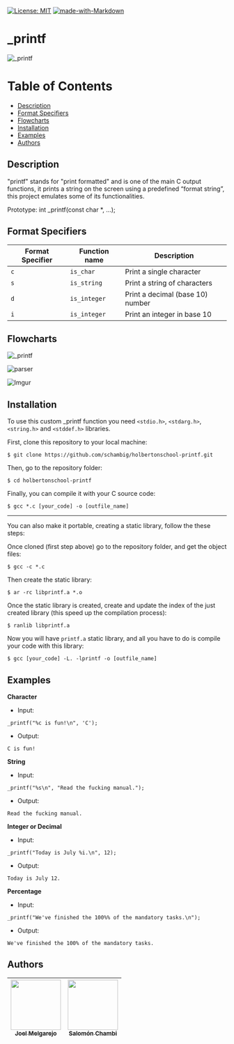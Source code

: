 [![License: MIT](https://img.shields.io/badge/License-MIT-yellow.svg)](https://opensource.org/licenses/MIT)
[![made-with-Markdown](https://img.shields.io/badge/Made%20with-Markdown-1f425f.svg)](http://commonmark.org)

# _printf

![_printf](https://i.imgur.com/QRigUKw.jpg)

# Table of Contents
- [Description](#description)
- [Format Specifiers](#format-specifiers)
- [Flowcharts](#flowcharts)
- [Installation](#Installation)
- [Examples](#examples)
- [Authors](#authors)

## Description
"printf" stands for "print formatted" and is one of the main C output functions, it prints a string on the screen using a predefined “format string”, this project emulates some of its functionalities.

Prototype: int _printf(const char *, ...);

## Format Specifiers

Format Specifier | Function name | Description
--- | --- | ---
`c` | `is_char` | Print a single character
`s` | `is_string` | Print a string of characters
`d` | `is_integer` | Print a decimal (base 10) number
`i` | `is_integer` | Print an integer in base 10

## Flowcharts

![_printf](https://i.imgur.com/mlNMLOP.jpg)

![parser](https://i.imgur.com/YrTUWcD.jpg)

![Imgur](https://i.imgur.com/P5g3Mgf.jpg)

## Installation
To use this custom _printf function you need `<stdio.h>`, `<stdarg.h>`, `<string.h>` and `<stddef.h>` libraries.

First, clone this repository to your local machine:

```
$ git clone https://github.com/schambig/holbertonschool-printf.git
```

Then, go to the repository folder:

```
$ cd holbertonschool-printf
```

Finally, you can compile it with your C source code:

```
$ gcc *.c [your_code] -o [outfile_name]
```
---
You can also make it portable, creating a static library, follow the these steps:

Once cloned (first step above) go to the repository folder, and get the object files:

```
$ gcc -c *.c 
```
Then create the static library:

```
$ ar -rc libprintf.a *.o
```

Once the static library is created, create and update the index of the just created library (this speed up the compilation process):

```
$ ranlib libprintf.a
```

Now you will have ```printf.a``` static library, and all you have to do is compile your code with this library:

```
$ gcc [your_code] -L. -lprintf -o [outfile_name]
```

## Examples


**Character**
* Input:

```
_printf("%c is fun!\n", 'C');
```

* Output:

```
C is fun!
```

**String**
* Input:

```
_printf("%s\n", "Read the fucking manual.");
```

* Output:

```
Read the fucking manual.
```

**Integer or Decimal**
* Input:

```
_printf("Today is July %i.\n", 12);
```

* Output:

```
Today is July 12.
```

**Percentage**
* Input:

```
_printf("We've finished the 100%% of the mandatory tasks.\n");
```

* Output:

```
We've finished the 100% of the mandatory tasks.
```


## Authors
| [<img src="https://avatars.githubusercontent.com/u/105877471?v=4" width=115><br><sub> Joel Melgarejo </sub>](https://github.com/Jmel8) |  [<img src="https://avatars.githubusercontent.com/u/98289735?v=4" width=115><br><sub> Salomón Chambi </sub>](https://github.com/schambig) |
| :---: | :---: |
